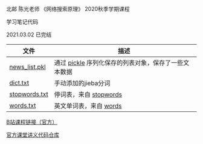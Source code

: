 北邮 陈光老师 《网络搜索原理》 2020秋季学期课程

学习笔记代码

2021.03.02 已完结

| 文件                             | 描述                                                         |
| -------------------------------- | ------------------------------------------------------------ |
| [news_list.pkl](./news_list.pkl)   | 通过 [pickle](https://docs.python.org/zh-cn/3/library/pickle.html) 序列化保存的列表对象，保存了一些文本数据 |
| [dict.txt](./dict.txt)           | 手动添加的jieba分词                                          |
| [stopwords.txt](./stopwords.txt) | 停词表，来自 [stopwords](https://github.com/goto456/stopwords/blob/master/baidu_stopwords.txt) |
| [words.txt](./words.txt)           | 英文单词表，来自 [words](https://github.com/dwyl/english-words/blob/master/words.txt) |


[B站课程链接（官方）](https://www.bilibili.com/video/BV1zp4y1e7iN)

[官方课堂讲义代码仓库](https://github.com/fly51fly/Principle_of_Web_Search_2020)
